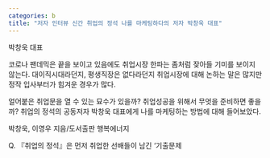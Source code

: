 ```yaml
---
categories: b
title: "저자 인터뷰 신간 취업의 정석 나를 마케팅하다의 저자 박창욱 대표"
---
```



박창욱 대표



코로나 팬데믹은 끝을 보이고 있음에도 취업시장 한파는 좀처럼 잦아들 기미를 보이지 않는다.&nbsp;대이직시대라던지, 평생직장은 없다라던지 취업시장에 대해 논하는 말은 많지만 정작 입사부터가 힘겨운 경우가 많다.

얼어붙은 취업문을 열 수 있는 묘수가 있을까?&nbsp;취업성공을 위해서 무엇을 준비하면 좋을까? 취업의 정석의 공동저자 박창욱 대표에게 나를 마케팅하는 방법에 대해 들어보았다.



박창욱, 이영우 지음/도서출판 행복에너지



Q. 『취업의 정석』은 먼저 취업한 선배들이 남긴 &lsquo;기출문제